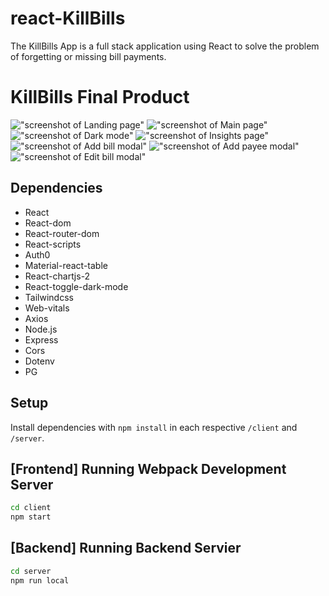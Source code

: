 # react-KillBills
The KillBills App is a full stack application using React to solve the problem of forgetting or missing bill payments.

# KillBills Final Product

!["screenshot of Landing page"](https://github.com/oashitta/KillBills/blob/feature/readme.md/docs/landing-page.png?raw=true)
!["screenshot of Main page"](https://github.com/oashitta/KillBills/blob/feature/readme.md/docs/main-page.png?raw=true)
!["screenshot of Dark mode"](https://github.com/oashitta/KillBills/blob/feature/readme.md/docs/dark-mode.png?raw=true)
!["screenshot of Insights page"](https://github.com/oashitta/KillBills/blob/feature/readme.md/docs/insights-page.png?raw=true)
!["screenshot of Add bill modal"](https://github.com/oashitta/KillBills/blob/feature/readme.md/docs/addbill-modal.png?raw=true)
!["screenshot of Add payee modal"](https://github.com/oashitta/KillBills/blob/feature/readme.md/docs/addpayee-modal.png?raw=true)
!["screenshot of Edit bill modal"](https://github.com/oashitta/KillBills/blob/feature/readme.md/docs/editbill-modal.png?raw=true)

## Dependencies

- React
- React-dom
- React-router-dom
- React-scripts
- Auth0
- Material-react-table
- React-chartjs-2
- React-toggle-dark-mode
- Tailwindcss
- Web-vitals
- Axios
- Node.js
- Express
- Cors
- Dotenv
- PG

## Setup

Install dependencies with `npm install` in each respective `/client` and `/server`.

## [Frontend] Running Webpack Development Server

```sh
cd client
npm start
```

## [Backend] Running Backend Servier

```sh
cd server
npm run local
```
